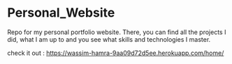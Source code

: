 # Personal_Website
Repo for my personal portfolio website. There, you can find all the projects I did, what I am up to and you see what skills and technologies I master.

check it out : https://wassim-hamra-9aa09d72d5ee.herokuapp.com/home/
